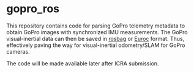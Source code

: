 # gopro_ros

This repository contains code for parsing GoPro telemetry metadata to obtain GoPro images with synchronized IMU measurements. The GoPro visual-inertial data can then be saved in [rosbag](http://wiki.ros.org/rosbag) or [Euroc](https://projects.asl.ethz.ch/datasets/doku.php?id=kmavvisualinertialdatasets) format. Thus, effectively paving the way for visual-inertial odometry/SLAM for GoPro cameras.

The code will be made available later after ICRA submission.
